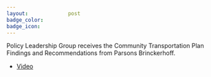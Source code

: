 ```yaml
---
layout:				post
badge_color:		
badge_icon:			
---
```


Policy Leadership Group receives the Community Transportation Plan Findings and Recommendations from Parsons Brinckerhoff.

* [Video](http://65.49.32.144/Hillsborough/820ebde3-9117-4126-9ee3-8a2b68258fd6/Trans_Econ_Dev_06_11_2015/presentation_file/mgpresenter.html?Stream=low)